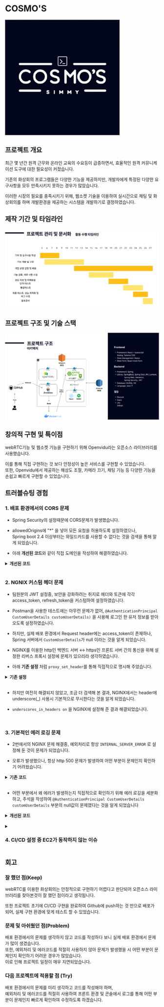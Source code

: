 # COSMO'S

![COSMO'S](https://github.com/Gom1031/portfolio/blob/main/%EA%B5%AC%EB%A6%84_1%EC%B0%A8_%ED%94%84%EB%A1%9C%EC%A0%9D%ED%8A%B8/images/logo.png)

## 프로젝트 개요

최근 몇 년간 원격 근무와 온라인 교육의 수요등이 급증하면서, 효율적인 원격 커뮤니케이션 도구에 대한 필요성이 커졌습니다.    

기존의 화상회의 프로그램들은 다양한 기능을 제공하지만, 개발자에게 특정된 다양한 요구사항을 모두 만족시키지 못하는 경우가 많았습니다.    

이러한 시장의 필요를 충족시키기 위해, 웹소켓 기술을 이용하여 실시간으로 채팅 및 화상회의를 하며 개발환경을 제공하는 시스템을 개발하기로 결정하였습니다.

## 제작 기간 및 타임라인
![Timeline](https://github.com/Gom1031/portfolio/blob/main/%EA%B5%AC%EB%A6%84_1%EC%B0%A8_%ED%94%84%EB%A1%9C%EC%A0%9D%ED%8A%B8/images/timeline.png)

## 프로젝트 구조 및 기술 스택
![architecture](https://github.com/Gom1031/portfolio/blob/main/%EA%B5%AC%EB%A6%84_1%EC%B0%A8_%ED%94%84%EB%A1%9C%EC%A0%9D%ED%8A%B8/images/architecture.png)

## 창의적 구현 및 특이점

webRTC기능 및 웹소켓 기능을 구현하기 위해 Openvidu라는 오픈소스 라이브러리를 사용했습니다.  
  
이를 통해 직접 구현하는 것 보다 안정성이 높은 서비스를 구현할 수 있었습니다.  
또한, Openvidu에서 제공하는 해상도 조절, 카메라 끄기, 채팅 기능 등 다양한 기능을 손쉽고 빠르게 구현할 수 있었습니다.

## 트러블슈팅 경험
### 1. 배포 환경에서의 CORS 문제
- Spring Security의 설정때문에 CORS문제가 발생했습니다.
  
- allowedOrigins에 "*" 을 넣어 모든 요청을 허용하도록 설정하였으나,  
Spring boot 2.4 이상부터는 와일드카드를 사용할 수 없다는 것을 검색을 통해 알게 되었습니다.

- 아래 **개선된 코드**와 같이 직접 도메인을 작성하여 해결하였습니다.

<details>
<summary><b>개선된 코드</b></summary>
<div markdown="1">

~~~java
    @Override
    public void addCorsMappings(CorsRegistry registry) {
        registry.addMapping("/**")
                .allowedOrigins("https://groomcosmos.site")
                .allowedMethods("GET", "POST", "PUT", "DELETE", "PATCH", "OPTIONS")
                .allowedHeaders("*")
                .allowCredentials(true)
                .maxAge(3600);
    }
~~~

</div>
</details>

</br>

### 2. NGNIX 커스텀 헤더 문제
- 팀원분의 JWT 설정중, 보안을 강화하려는 취지로 헤더와 토큰에 각각 access_token, refresh_token을 커스텀하여 설정하였습니다.

- Postman을 사용한 테스트에는 아무런 문제가 없어,  `@AuthenticationPrincipal CustomUserDetails customUserDetails)` 을 사용해 로그인 한 유저 정보를 받아오도록 설정하였습니다.

- 하지만, 실제 배포 환경에서 Request header에는 access_token이 존재하나, Spring 서버에서 `CustomUserDetails`가 null 이라는 것을 알게 되었습니다.
  
- NGINX를 이용한 http인 백엔드 서버 ↔ https인 프론트 서버 간의 통신을 위해 설정한 리버스 프록시 설정에 문제가 있으리라 생각하였습니다.

- 아래 **기존 설정** 처럼 `proxy_set_header`를 통해 직접적으로 명시해 주었습니다.

<details>
<summary><b>기존 설정</b></summary>
<div markdown="1">

~~~nginx
    location /api/ {
        proxy_pass http://backend-server-ip;
        proxy_http_version 1.1;
        proxy_set_header Upgrade $http_upgrade;
        proxy_set_header Connection 'upgrade';
        proxy_set_header Host $host;
        proxy_set_header X-Real-IP $remote_addr;
        proxy_set_header X-Forwarded-For $proxy_add_x_forwarded_for;
        proxy_set_header X-Forwarded-Proto $scheme;

        proxy_set_header Cookie $http_cookie;
        proxy_set_header access_token $http_access_token;

        proxy_set_header X-Access-Token $http_x_access_token;
    }
~~~

</div>
</details>

</br>

- 하지만 여전히 해결되지 않았고, 조금 더 검색해 본 결과, NGINX에서는 header에 underscore(_) 사용시 기본적으로 무시한다는 것을 알게 되었습니다.
  
- `underscores_in_headers on` 을 NGINX에 설정해 준 결과 해결되었습니다.

</br>

### 3. 기본적인 에러 로깅 문제
- 2번에서의 NGINX 문제 해결중, 예외처리로 항상 `INTERNAL_SERVER_ERROR` 로 설정해 둔 것이 문제가 되었습니다.

- 오류가 발생했으나, 항상 http 500 문제가 발생하여 어떤 부분이 문제인지 확인하기 어려웠습니다.

<details>
<summary><b>기존 코드</b></summary>
<div markdown="1">

~~~java
    // 세션 생성
    @PostMapping("/sessions")
    public ResponseEntity<String> initializeSession(@RequestBody VideoChatDto videoChatDto,
                                                    @AuthenticationPrincipal CustomUserDetails customUserDetails) {
        try {
            String sessionId = videoChatService.initializeSession(videoChatDto, customUserDetails);
            return ResponseEntity.ok(sessionId);
        }  catch (Exception e) {
            // 기타 예외 처리
            return new ResponseEntity<>("Unexpected error: " + e.getMessage(), HttpStatus.INTERNAL_SERVER_ERROR);
        }
    }
~~~

</div>
</details>

</br>

- 어떤 부분에서 왜 에러가 발생하는지 직접적으로 확인하기 위해 에러 로깅을 세분화하고, 주석을 작성하여 `@AuthenticationPrincipal CustomUserDetails customUserDetails` 부분의 null값이 문제였다는 것을 알게 되었습니다

<details>
<summary><b>개선된 코드</b></summary>
<div markdown="1">

~~~java
    // 세션 생성
    @PostMapping("/sessions")
    public ResponseEntity<String> initializeSession(@RequestBody VideoChatDto videoChatDto,
                                                    @AuthenticationPrincipal CustomUserDetails customUserDetails) {
        if (videoChatDto == null) {
            // videoChatDto가 null인 경우의 에러 메시지
            return new ResponseEntity<>("Request body (videoChatDto) is null", HttpStatus.BAD_REQUEST);
        }

        if (videoChatDto.getProperties() == null) {
            // properties 필드가 null인 경우의 에러 메시지
            return new ResponseEntity<>("'properties' field in videoChatDto is null", HttpStatus.BAD_REQUEST);
        }

        try {
            String sessionId = videoChatService.initializeSession(videoChatDto, customUserDetails);
            return ResponseEntity.ok(sessionId);
        } catch (OpenViduJavaClientException e) {
            // OpenViduJavaClientException 발생 시 처리
            return new ResponseEntity<>("OpenVidu Java Client error: " + e.getMessage(), HttpStatus.INTERNAL_SERVER_ERROR);
        } catch (OpenViduHttpException e) {
            // OpenViduHttpException 발생 시 처리
            if (e.getStatus() == HttpStatus.UNAUTHORIZED.value()) {
                return new ResponseEntity<>("OpenVidu authorization error: " + e.getMessage(), HttpStatus.UNAUTHORIZED);
            } else {
                return new ResponseEntity<>("OpenVidu HTTP error: " + e.getMessage(), HttpStatus.valueOf(e.getStatus()));
            }
        } catch (Exception e) {
            // 기타 예외 처리
            return new ResponseEntity<>("Unexpected error: " + e.getMessage(), HttpStatus.INTERNAL_SERVER_ERROR);
        }
    }
~~~

</div>
</details>

</br>

<details>
<summary><h3>4. CI/CD 설정 중 EC2가 동작하지 않는 이슈</h3></summary>
<div markdown="1">

- Jenkins를 이용하여 CI/CD를 설정하고 테스트 하던 도중, EC2가 계속해서 동작하지 않는 이슈가 발생했습니다.
- 아마존 프리티어를 이용하고 있었기에, 1GB의 램으로는 build 하는 데에 문제가 발생한다는 것을 알았습니다.
- HDD의 일정 공간을 RAM처럼 사용하는 SWAP메모리를 통해 해결하였습니다.

</div>
</details>




## 회고

### 잘 했던 점(Keep)
webRTC를 이용한 화상회의는 안정적으로 구현하기 어렵다고 판단되어 오픈소스 라이브러리를 찾아본것이 잘 했던 점이라고 생각됩니다.  
  
또한 프로젝트 초기에 CI/CD 구현을 완료하여 Github에 push하는 것 만으로 배포가 되어, 실제 구현 환경에 맞게 테스트 할 수 있었습니다.  

### 문제 및 아쉬웠던 점(Problem)
배포 환경에서의 문제를 생각하지 않고 코드를 작성하다 보니 실제 배포 환경에서 문제가 많이 생겼습니다.  
또한, 예외처리 및 에러코드를 적절히 사용하지 않아 문제가 발생했을 시 어떤 부분이 문제인지 확인하기 어려운 경우가 많았습니다.  
이로 인해 프로젝트 일정이 매우 지연되었습니다.

### 다음 프로젝트에 적용할 점 (Try)
배포 환경에서의 문제를 미리 생각하고 코드를 작성해야 하며,  
예외처리 및 에러코드를 적절히 사용하여 프론트 환경 및 콘솔에서 로그를 통해 어떤 부분이 문제인지 빠르게 확인하여 수정하도록 하겠습니다.


   
